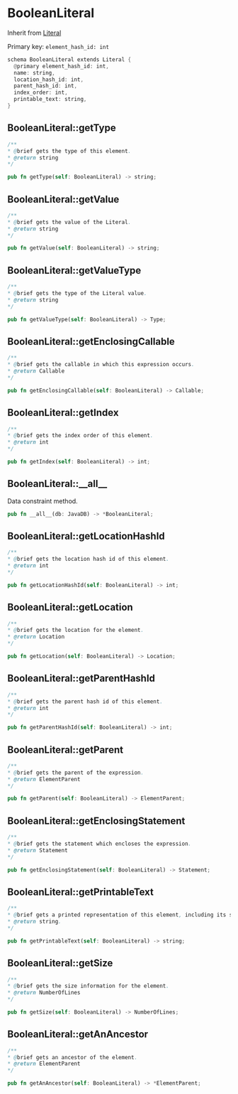 # BooleanLiteral

Inherit from [Literal](./Literal.md)

Primary key: `element_hash_id: int`

```rust
schema BooleanLiteral extends Literal {
  @primary element_hash_id: int,
  name: string,
  location_hash_id: int,
  parent_hash_id: int,
  index_order: int,
  printable_text: string,
}
```
## BooleanLiteral::getType

```java
/**
* @brief gets the type of this element.
* @return string
*/
```
```rust
pub fn getType(self: BooleanLiteral) -> string;
```
## BooleanLiteral::getValue

```java
/**
* @brief gets the value of the Literal.
* @return string
*/
```
```rust
pub fn getValue(self: BooleanLiteral) -> string;
```
## BooleanLiteral::getValueType

```java
/**
* @brief gets the type of the Literal value.
* @return string
*/
```
```rust
pub fn getValueType(self: BooleanLiteral) -> Type;
```
## BooleanLiteral::getEnclosingCallable

```java
/**
* @brief gets the callable in which this expression occurs.
* @return Callable 
*/
```
```rust
pub fn getEnclosingCallable(self: BooleanLiteral) -> Callable;
```
## BooleanLiteral::getIndex

```java
/**
* @brief gets the index order of this element.
* @return int
*/
```
```rust
pub fn getIndex(self: BooleanLiteral) -> int;
```
## BooleanLiteral::\_\_all\_\_

Data constraint method.

```rust
pub fn __all__(db: JavaDB) -> *BooleanLiteral;
```
## BooleanLiteral::getLocationHashId

```java
/**
* @brief gets the location hash id of this element.
* @return int
*/
```
```rust
pub fn getLocationHashId(self: BooleanLiteral) -> int;
```
## BooleanLiteral::getLocation

```java
/**
* @brief gets the location for the element.
* @return Location
*/
```
```rust
pub fn getLocation(self: BooleanLiteral) -> Location;
```
## BooleanLiteral::getParentHashId

```java
/**
* @brief gets the parent hash id of this element.
* @return int
*/
```
```rust
pub fn getParentHashId(self: BooleanLiteral) -> int;
```
## BooleanLiteral::getParent

```java
/**
* @brief gets the parent of the expression.
* @return ElementParent 
*/
```
```rust
pub fn getParent(self: BooleanLiteral) -> ElementParent;
```
## BooleanLiteral::getEnclosingStatement

```java
/**
* @brief gets the statement which encloses the expression.
* @return Statement 
*/
```
```rust
pub fn getEnclosingStatement(self: BooleanLiteral) -> Statement;
```
## BooleanLiteral::getPrintableText

```java
/**
* @brief gets a printed representation of this element, including its structure where applicable.
* @return string.
*/
```
```rust
pub fn getPrintableText(self: BooleanLiteral) -> string;
```
## BooleanLiteral::getSize

```java
/**
* @brief gets the size information for the element.
* @return NumberOfLines
*/
```
```rust
pub fn getSize(self: BooleanLiteral) -> NumberOfLines;
```
## BooleanLiteral::getAnAncestor

```java
/**
* @brief gets an ancestor of the element.
* @return ElementParent 
*/
```
```rust
pub fn getAnAncestor(self: BooleanLiteral) -> *ElementParent;
```
